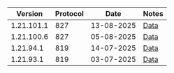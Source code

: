 | Version    | Protocol | Date       | Notes                          |
|------------|----------|------------|--------------------------------|
| 1.21.101.1 | 827      | 13-08-2025 | [Data](../preview/1.21.100.24) |
| 1.21.100.6 | 827      | 05-08-2025 | [Data](../preview/1.21.100.24) |
| 1.21.94.1  | 819      | 14-07-2025 | [Data](../release/1.21.93.1)   |
| 1.21.93.1  | 819      | 03-07-2025 | [Data](../release/1.21.93.1)   |